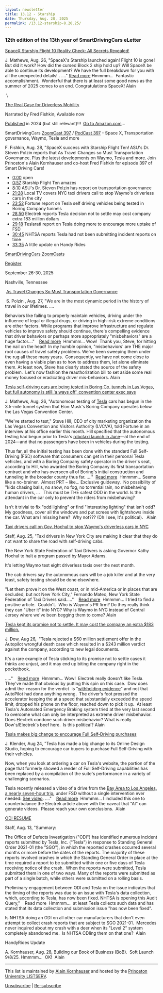 ```yaml
---
layout: newsletter
title: 13.12 - Starship
date: Thursday, Aug. 28, 2025
permalink: /13.12-starship-8.28.25/
---
```


### 12th edition of the 13th year of SmartDrivingCars eLetter

[SpaceX
 Starship Flight 10 Reality Check: All Secrets Revealed!](https://www.youtube.com/watch?v=ODEc4PeO9KY)

J. Mathews, Aug. 26, "SpaceX's Starship launched again! Flight 10 is gone! But did it work? How did the cursed Block 2 ship hold up? Will SpaceX be able
 to continue its development? We have the full breakdown for you with all the unexpected details! . …."
[](https://www.youtube.com/watch?v=ODEc4PeO9KY)[Read more](https://www.youtube.com/watch?v=ODEc4PeO9KY)[](https://www.youtube.com/watch?v=ODEc4PeO9KY) Hmmmm…  Fantastic accomplishment.  Wonderful that there
 is at least some good news as the summer of 2025 comes to an end. Congratulations SpaceX! Alain

 \

[The
 Real Case for Driverless Mobility](https://www.audible.com/pd/The-Real-Case-for-Driverless-Mobility-Audiobook/B0D9PJY6MW?eac_link=CiwdHDwLDA9n&ref=web_search_eac_asin_1&eac_selected_type=asin&eac_selected=B0D9PJY6MW&qid=502i1TXUsp&eac_id=130-7496845-4686001_502i1TXUsp&sr=1-1)

Narrated by Fred Fishkin, Available now

[Published](https://www.amazon.com/Real-Case-Driverless-Mobility-Vehicles/dp/0443236852/ref=sr_1_1?crid=1XSXZ611C2JCN&keywords=Kornhauser+sena&qid=1707095108&sprefix=kornhauser+sena%2Caps%2C76&sr=8-1&ufe=app_do%3Aamzn1.fos.18ed3cb5-28d5-4975-8bc7-93deae8f9840) in
 2024 (but still relevant)!!!  [Go
 to Amazon.com](https://www.amazon.com/Real-Case-Driverless-Mobility-Vehicles/dp/0443236852/ref=sr_1_1?crid=1XSXZ611C2JCN&keywords=Kornhauser+sena&qid=1707095108&sprefix=kornhauser+sena%2Caps%2C76&sr=8-1&ufe=app_do%3Aamzn1.fos.18ed3cb5-28d5-4975-8bc7-93deae8f9840)…

SmartDrivingCars
[ZoomCast 397](https://www.youtube.com/watch?v=jU_Tyu13tg4) / [PodCast
 397](https://open.spotify.com/episode/2yRTUGm0Bc8stYM3ft9N1a?si=wUpFZ7zHRUWKgW0ES8-arA) - Space X, Transportation governance, Waymo, Tesla and more

F. Fishkin, Aug. 28, "SpaceX success with Starship Flight Ten! ASU's Dr. Steven Polzin reports that As Travel Changes so Must Transportation
 Governance. Plus the latest developments on Waymo, Tesla and more. Join Princeton's Alain Kornhauser and co-host Fred Fishkin for episode 397 of Smart Driving Cars!

* [0:00](https://www.youtube.com/watch?v=jU_Tyu13tg4) open
* [0:57](https://www.youtube.com/watch?v=jU_Tyu13tg4&t=57s) Starship Flight Ten amazes
* [8:10](https://www.youtube.com/watch?v=jU_Tyu13tg4&t=490s) ASU's Dr. Steven Polzin has report on transportation governance
* [21:28](https://www.youtube.com/watch?v=jU_Tyu13tg4&t=1288s) Local TV covers NYC taxi drivers call to stop Waymo's driverless
 cars in the city
* [23:52](https://www.youtube.com/watch?v=jU_Tyu13tg4&t=1432s) Fortune report on Tesla self driving vehicles being tested
 in Boring Company tunnels
* [28:50](https://www.youtube.com/watch?v=jU_Tyu13tg4&t=1730s) Electrek reports Tesla decision not to settle may cost
 company extra 183 million dollars
* [29:18](https://www.youtube.com/watch?v=jU_Tyu13tg4&t=1758s) Teslarati report on Tesla doing more to encourage more
 uptake of FSD
* [30:45](https://www.youtube.com/watch?v=jU_Tyu13tg4&t=1845s) NHTSA reports Tesla had not been submitting incident reports
 on time
* [33:35](https://www.youtube.com/watch?v=jU_Tyu13tg4&t=2015s) A little update on Handy Rides

[](https://www.youtube.com/playlist?list=PLFwuZ9jMeu5uwfTZP00zHjP7eSpG34Hsm)[SmartDrivingCars
 ZoomCasts](https://www.youtube.com/playlist?list=PLFwuZ9jMeu5uwfTZP00zHjP7eSpG34Hsm)

[](https://iatr.global/iatr-2025-conference/)

[Register](https://iatr.global/conference/purchase-tickets-2025-iatr-38th-annual-conference/)

September 26-30, 2025

Nashville, Tennessee

 [As
 Travel Changes So Must Transportation Governance](https://enotrans.org/article/as-travel-changes-so-must-transportation-governance/)

 S. Polzin , Aug. 27, "We are in the most dynamic period in
 the history of travel in our lifetimes. ….

Behaviors like failing to properly maintain vehicles, driving under the influence of legal or illegal drugs, or driving in high-risk extreme conditions
 are other factors. While programs that improve infrastructure and regulate vehicles to improve safety should continue, there's compelling evidence that driver behaviors or perhaps more appropriately "misbehaviors" are a huge factor...."    [Read
 more](https://enotrans.org/article/as-travel-changes-so-must-transportation-governance/)  Hmmmm…
 Wow!  Thank you, Steve, for hitting the nail on the head!  In my humble opinion, "misbehaviors' are THE major root causes of travel safety problems. We've been sweeping them under the rug all these many years.  Consequently, we have not come close to even
 having a viable plan as to how to address them, let alone eliminate them. At least now, Steve has clearly stated the source of the safety problem.  Let's now fashion the reauthorization bill to set aside some real money focused or eradicating driver mis-behaviors.
 Alain

[Tesla self-driving cars are being tested in Boring Co. tunnels in Las Vegas, but full autonomy is still 'a ways off,' convention center exec says](https://fortune.com/2025/08/26/tesla-self-driving-cars-testing-boring-co-tunnels-las-vegas/)

J. Mathews, Aug. 26, "Autonomous testing of [Tesla](https://fortune.com/company/tesla/) cars has begun in the 3.5-mile tunnel
 system that Elon Musk's Boring Company operates below the Las Vegas Convention Center.

"We've started to test," Steve Hill, CEO of city marketing organization the Las Vegas Convention and Visitors Authority (LVCVA), told Fortune in
 an interview at his office earlier this month. Hill specified that the autonomous testing had begun prior to Tesla's [robotaxi
 launch in June](https://fortune.com/2025/07/23/elon-musk-tesla-q2-earnings-adding-private-customer-vehicles-robotaxi-network-next-year/)—at the end of 2024—and that no passengers have been in vehicles during the testing.

Thus far, all the initial testing has been done with the standard Full Self-Driving (FSD) software that consumers can get in their personal Tesla vehicles,
 and with a Boring Company safety operator in the driver's seat, according to Hill, who awarded the Boring Company its first transportation contract and who has overseen all of Boring's initial construction and tunneling in the broader county thus far. …."
  [Read
 more](https://fortune.com/2025/08/26/tesla-self-driving-cars-testing-boring-co-tunnels-las-vegas/)  Hmmmm…
 Seems like a no-brainer.  Almost PRT – like… Exclusive guideway.  No possibility of "kids chasing balls, no snow, no fog, no torrential rain, no misbehaving human drivers, …   This must be THE safest ODD in the world. Is the attendant in the car only to prevent
 the riders from misbehaving?

Isn't it trivial to fix "odd lighting" or find "interesting lighting" that isn't odd? My goodness, cover all the windows and put screes with lightshows
 inside the car. What am I missing here?  Why not??? (Oh I see, It's political).   Alain

[Taxi drivers call on Gov. Hochul to stop Waymo's driverless cars in NYC](https://abc7ny.com/post/taxi-drivers-call-gov-kathy-hochul-stop-waymos-driverless-cars-nyc/17648203/)

Staff, Aug. 25, "Taxi drivers in New York City are making it clear that they do not want to share the road with self-driving cabs.

The New York State Federation of Taxi Drivers is asking Governor Kathy Hochul to halt a program passed by Mayor Adams.

It's letting Waymo test eight driverless taxis over the next month.

The cab drivers say the autonomous cars will be a job killer and at the very least, safety testing should be done elsewhere.

"Let them prove it on the West coast, or in mid-America or in places that are secluded, but not New York City," Fernando Mateo, New York State Federation
 of Taxi Drivers said.…."    [Read
 more](https://abc7ny.com/post/taxi-drivers-call-gov-kathy-hochul-stop-waymos-driverless-cars-nyc/17648203/)  Hmmmm… I
 tried to find a positive article.  Couldn't.  Who is Waymo's PR firm? Do they really think they can "Uber it" into NYC? Why is Waymo in NYC instead of Central Jersey where we've been begging them to come? Alain

[Tesla kept its promise not to settle. It may
 cost the company an extra $183 million.](https://electrek.co/2025/08/26/tesla-kept-its-promise-not-to-settle-it-cost-the-company-an-extra-183-million/)

J. Dow, Aug 26,  "Tesla rejected a $60 million settlement offer in the Autopilot wrongful death case which resulted in a $243 million verdict against the
 company, according to new legal documents.

It's a rare example of Tesla sticking to its promise not to settle cases it thinks are unjust, and it may end up biting the company right in the pocketbook.

.…."    [Read
 more](https://electrek.co/2025/08/26/tesla-kept-its-promise-not-to-settle-it-cost-the-company-an-extra-183-million/)  Hmmmm…
 Wow!  Electrek really doesn't like Tesla.  They've made that obvious by putting this spin on this case.  Dow does admit the  reason for the verdict  is "[withholding
 evidence](https://electrek.co/2025/08/04/tesla-withheld-data-lied-misdirected-police-plaintiffs-avoid-blame-autopilot-crash/)" and not that AutoPilot had done anything wrong.  The driver's foot pressed the accelerator keeping the at a speed that substantially exceeded the speed limit, dropped his phone on the floor, reached down to pick it up.  At least Tesla's Automated
 Emergency Braking system tried at the very last second to overcome what can only be interpreted as extreme driver misbehavior.  Does Electrek condone such driver misbehavior? What is really Dow's/Electrek's beef here.  Is this political? Alain

[Tesla
 makes big change to encourage Full Self-Driving purchases](https://www.teslarati.com/tesla-flexes-most-impressive-longest-full-self-driving-demo-yet/)

J. Klender, Aug 24, "Tesla has made a big change to its Online Design Studio, hoping to encourage car buyers to purchase Full Self-Driving with their vehicles.

Now, when you look at ordering a car on Tesla's website, the portion of the page that formerly showed a render of Full Self-Driving capabilities has been
 replaced by a compilation of the suite's performance in a variety of challenging scenarios.

Tesla recently released a video of a drive from the [Bay
 Area to Los Angeles, a nearly seven-hour trip](https://www.teslarati.com/tesla-flexes-most-impressive-longest-full-self-driving-demo-yet/), under FSD without a single intervention ever needed:
[See video](https://www.teslarati.com/tesla-flexes-most-impressive-longest-full-self-driving-demo-yet/). …."    [Read
 more](https://www.autoblog.com/news/gm-plans-to-resurrect-self-driving-car-project-with-a-twist)  Hmmmm…
 I included this one to counterbalance the Electrek article above with the caveat that "AI" can generate videos.  Please reach your own conclusions.  Alain

[ODI
 RESUME](https://static.nhtsa.gov/odi/inv/2025/INOA-AQ25002-18184.pdf?utm_source=chatgpt.com)

Staff, Aug. 13, "Summary:

The Office of Defects Investigation ("ODI") has identified numerous incident reports submitted by Tesla, Inc. ("Tesla") in response to Standing General Order 2021-01 (the "SGO"), in which the reported crashes occurred several months or more before the dates
 of the reports. The majority of these reports involved crashes in which the Standing General Order in place at the time required a report to be submitted within one or five days of Tesla receiving notice of the crash.  When the reports were submitted, Tesla
 submitted them in one of two ways. Many of the reports were submitted as part of a single batch, while others were submitted on a rolling basis.

Preliminary engagement between ODI and Tesla on the issue indicates that the timing of the reports was due to an issue with Tesla's data collection, which, according to Tesla, has now been fixed. NHTSA is opening this Audit Query,"    Read more
  Hmmmm…  at least Tesla collects such data and has stated that
 its data collection and submission issue "has now been fixed".

Is NHTSA doing an ODI on all other car manufacturers that don't even attempt to collect crash reports that are subject to SGO 2021-01.  Mercedes never
 inquired about my crash with a deer when its "Level 2" system completely abandoned me.  Is NHTSA ODIing them on that one?  Alain

HandyRides
 Update

A. Kornhauser, Aug. 28, Building our Book of Business (BoB).  Soft Launch 9/8/25.
 Hmmmm…  OK!  Alain

***************************************************************************************************************

This list is maintained by [Alain Kornhauser](mailto:alaink@princeton.edu) and hosted by the [Princeton University LISTSERV](http://lists.princeton.edu).

[Unsubscribe](&*TICKET_URL(SMARTDRIVINGCARS,SIGNOFF);) | [Re-subscribe](&*TICKET_URL(SMARTDRIVINGCARS,SIGNUP);)

